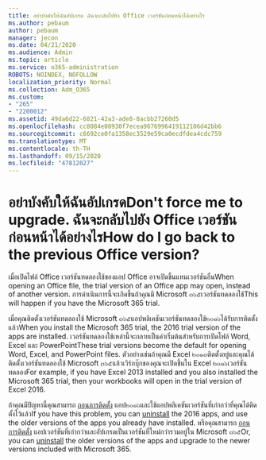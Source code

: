 ```yaml
---
title: อย่าบังคับให้ฉันอัปเกรด ฉันจะกลับไปยัง Office เวอร์ชันก่อนหน้าได้อย่างไร
ms.author: pebaum
author: pebaum
manager: jecon
ms.date: 04/21/2020
ms.audience: Admin
ms.topic: article
ms.service: o365-administration
ROBOTS: NOINDEX, NOFOLLOW
localization_priority: Normal
ms.collection: Adm_O365
ms.custom:
- "265"
- "2200012"
ms.assetid: 49da6d22-6821-42a3-ade8-8acbb27260d5
ms.openlocfilehash: cc8084e08930f7ecea9676996419112106d42bb6
ms.sourcegitcommit: c6692ce0fa1358ec3529e59ca0ecdfdea4cdc759
ms.translationtype: MT
ms.contentlocale: th-TH
ms.lasthandoff: 09/15/2020
ms.locfileid: "47812027"
---
```

# <a name="dont-force-me-to-upgrade-how-do-i-go-back-to-the-previous-office-version"></a><span data-ttu-id="ef122-103">อย่าบังคับให้ฉันอัปเกรด</span><span class="sxs-lookup"><span data-stu-id="ef122-103">Don't force me to upgrade.</span></span> <span data-ttu-id="ef122-104">ฉันจะกลับไปยัง Office เวอร์ชันก่อนหน้าได้อย่างไร</span><span class="sxs-lookup"><span data-stu-id="ef122-104">How do I go back to the previous Office version?</span></span>

<span data-ttu-id="ef122-105">เมื่อเปิดไฟล์ Office เวอร์ชันทดลองใช้ของแอป Office อาจเปิดขึ้นแทนเวอร์ชันอื่น</span><span class="sxs-lookup"><span data-stu-id="ef122-105">When opening an Office file, the trial version of an Office app may open, instead of another version.</span></span> <span data-ttu-id="ef122-106">การดำเนินการนี้จะเกิดขึ้นถ้าคุณมี Microsoft ๓๖๕เวอร์ชันทดลองใช้</span><span class="sxs-lookup"><span data-stu-id="ef122-106">This will happen if you have the Microsoft 365 trial.</span></span>
  
<span data-ttu-id="ef122-107">เมื่อคุณติดตั้งเวอร์ชันทดลองใช้ Microsoft ๓๖๕แอปพลิเคชันเวอร์ชันทดลองใช้๒๐๑๖ได้รับการติดตั้งแล้ว</span><span class="sxs-lookup"><span data-stu-id="ef122-107">When you install the Microsoft 365 trial, the 2016 trial version of the apps are installed.</span></span> <span data-ttu-id="ef122-108">เวอร์ชันทดลองใช้เหล่านี้จะกลายเป็นค่าเริ่มต้นสำหรับการเปิดไฟล์ Word, Excel และ PowerPoint</span><span class="sxs-lookup"><span data-stu-id="ef122-108">These trial versions become the default for opening Word, Excel, and PowerPoint files.</span></span> <span data-ttu-id="ef122-109">ตัวอย่างเช่นถ้าคุณมี Excel ๒๐๑๓ติดตั้งอยู่และคุณได้ติดตั้งเวอร์ชันทดลองใช้ Microsoft ๓๖๕แล้วเวิร์กบุ๊กของคุณจะเปิดขึ้นใน Excel ๒๐๑๖เวอร์ชันทดลอง</span><span class="sxs-lookup"><span data-stu-id="ef122-109">For example, if you have Excel 2013 installed and you also installed the Microsoft 365 trial, then your workbooks will open in the trial version of Excel 2016.</span></span>
  
<span data-ttu-id="ef122-110">ถ้าคุณมีปัญหานี้คุณสามารถ [ถอนการติดตั้ง](https://support.office.com/article/9dd49b83-264a-477a-8fcc-2fdf5dbf61d8.aspx) แอป๒๐๑๖และใช้แอปพลิเคชันเวอร์ชันที่เก่ากว่าที่คุณได้ติดตั้งไว้แล้ว</span><span class="sxs-lookup"><span data-stu-id="ef122-110">If you have this problem, you can [uninstall](https://support.office.com/article/9dd49b83-264a-477a-8fcc-2fdf5dbf61d8.aspx) the 2016 apps, and use the older versions of the apps you already have installed.</span></span> <span data-ttu-id="ef122-111">หรือคุณสามารถ [ถอนการติดตั้ง](https://support.office.com/article/9dd49b83-264a-477a-8fcc-2fdf5dbf61d8.aspx) แอปเวอร์ชันที่เก่ากว่าและอัปเกรดเป็นเวอร์ชันที่ใหม่กว่ารวมอยู่ใน Microsoft ๓๖๕</span><span class="sxs-lookup"><span data-stu-id="ef122-111">Or, you can [uninstall](https://support.office.com/article/9dd49b83-264a-477a-8fcc-2fdf5dbf61d8.aspx) the older versions of the apps and upgrade to the newer versions included with Microsoft 365.</span></span>
